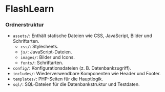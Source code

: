 # FlashLearn

### Ordnerstruktur
- `assets/`: Enthält statische Dateien wie CSS, JavaScript, Bilder und Schriftarten.
  - `css/`: Stylesheets.
  - `js/`: JavaScript-Dateien.
  - `images/`: Bilder und Icons.
  - `fonts/`: Schriftarten.
- `config/`: Konfigurationsdateien (z. B. Datenbankzugriff).
- `includes/`: Wiederverwendbare Komponenten wie Header und Footer.
- `templates/`: PHP-Seiten für die Hauptlogik.
- `sql/`: SQL-Dateien für die Datenbankstruktur und Testdaten.
